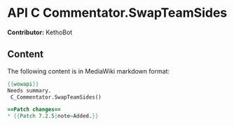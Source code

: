 # API C Commentator.SwapTeamSides

**Contributor:** KethoBot

## Content

The following content is in MediaWiki markdown format:

```mediawiki
{{wowapi}}
Needs summary.
 C_Commentator.SwapTeamSides()

==Patch changes==
* {{Patch 7.2.5|note=Added.}}
```